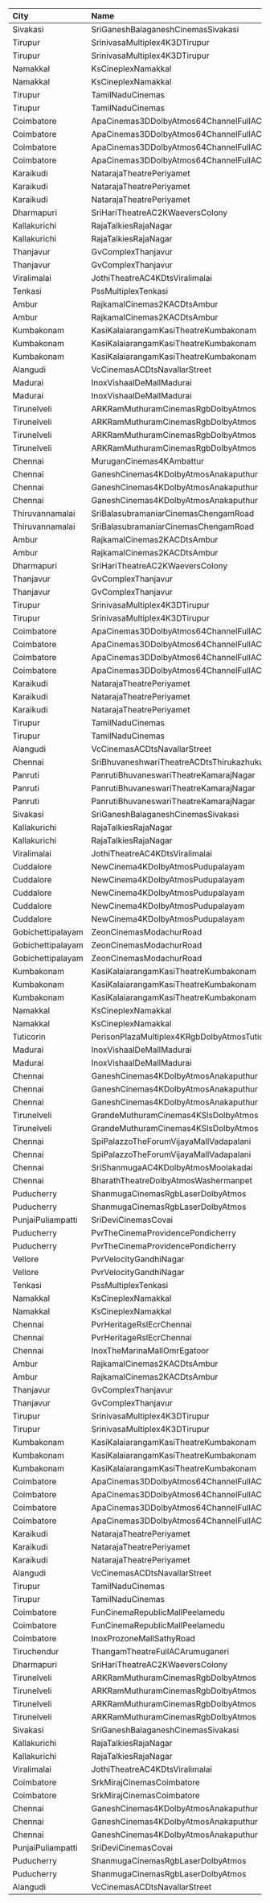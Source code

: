 | City              | Name                                               |  Time | Type        | Price | Capacity | Booked |
| :---------------- | :------------------------------------------------- | ----: | :---------- | ----: | -------: | -----: |
| Sivakasi          | SriGaneshBalaganeshCinemasSivakasi                 | 10:30 | Platinum    |  100₹ |      283 |    141 |
| Tirupur           | SrinivasaMultiplex4K3DTirupur                      | 10:30 | Balcony     |  110₹ |      173 |    129 |
| Tirupur           | SrinivasaMultiplex4K3DTirupur                      | 10:30 | FirstClass  |  100₹ |      306 |    218 |
| Namakkal          | KsCineplexNamakkal                                 | 10:30 | Balcony     |  120₹ |       89 |     40 |
| Namakkal          | KsCineplexNamakkal                                 | 10:30 | FirstClass  |  100₹ |      113 |     51 |
| Tirupur           | TamilNaduCinemas                                   | 10:40 | GoldClass   |  110₹ |      252 |     20 |
| Tirupur           | TamilNaduCinemas                                   | 10:40 | SecondClass |   80₹ |      143 |      0 |
| Coimbatore        | ApaCinemas3DDolbyAtmos64ChannelFullACKinathukadavu | 10:45 | Elite       |  120₹ |       20 |     20 |
| Coimbatore        | ApaCinemas3DDolbyAtmos64ChannelFullACKinathukadavu | 10:45 | Platinum    |  110₹ |      136 |     90 |
| Coimbatore        | ApaCinemas3DDolbyAtmos64ChannelFullACKinathukadavu | 10:45 | Gold        |   90₹ |      216 |    120 |
| Coimbatore        | ApaCinemas3DDolbyAtmos64ChannelFullACKinathukadavu | 10:45 | Silver      |   50₹ |       24 |     24 |
| Karaikudi         | NatarajaTheatrePeriyamet                           | 10:45 | Balcony     |  130₹ |       72 |     44 |
| Karaikudi         | NatarajaTheatrePeriyamet                           | 10:45 | FirstClass  |  120₹ |       65 |     45 |
| Karaikudi         | NatarajaTheatrePeriyamet                           | 10:45 | SecondClass |  120₹ |      242 |    176 |
| Dharmapuri        | SriHariTheatreAC2KWaeversColony                    | 11:00 | FirstClass  |   80₹ |      278 |    149 |
| Kallakurichi      | RajaTalkiesRajaNagar                               | 11:00 | Gold        |  100₹ |      320 |    110 |
| Kallakurichi      | RajaTalkiesRajaNagar                               | 11:00 | Silver      |   80₹ |       58 |      0 |
| Thanjavur         | GvComplexThanjavur                                 | 11:00 | I           |  120₹ |      110 |     61 |
| Thanjavur         | GvComplexThanjavur                                 | 11:00 | Ii          |  100₹ |      105 |     52 |
| Viralimalai       | JothiTheatreAC4KDtsViralimalai                     | 11:00 | Platinum    |  100₹ |      305 |      0 |
| Tenkasi           | PssMultiplexTenkasi                                | 11:00 | FirstClass  |  130₹ |      286 |     52 |
| Ambur             | RajkamalCinemas2KACDtsAmbur                        | 11:15 | Gold        |  110₹ |      270 |     78 |
| Ambur             | RajkamalCinemas2KACDtsAmbur                        | 11:15 | Silver      |  110₹ |       40 |     40 |
| Kumbakonam        | KasiKalaiarangamKasiTheatreKumbakonam              | 11:15 | BoxA        |  127₹ |       21 |      9 |
| Kumbakonam        | KasiKalaiarangamKasiTheatreKumbakonam              | 11:15 | BoxB        |  127₹ |       21 |      9 |
| Kumbakonam        | KasiKalaiarangamKasiTheatreKumbakonam              | 11:15 | Balcony     |  125₹ |      216 |    100 |
| Alangudi          | VcCinemasACDtsNavallarStreet                       | 11:15 | Premium     |  100₹ |      162 |    108 |
| Madurai           | InoxVishaalDeMallMadurai                           | 11:30 | Club        |  178₹ |      134 |      0 |
| Madurai           | InoxVishaalDeMallMadurai                           | 11:30 | Executive   |   60₹ |        3 |      0 |
| Tirunelveli       | ARKRamMuthuramCinemasRgbDolbyAtmos                 | 11:30 | PremiumA    |  150₹ |       22 |     20 |
| Tirunelveli       | ARKRamMuthuramCinemasRgbDolbyAtmos                 | 11:30 | PremiumB    |  150₹ |       22 |     14 |
| Tirunelveli       | ARKRamMuthuramCinemasRgbDolbyAtmos                 | 11:30 | Platinum    |  150₹ |      373 |    187 |
| Tirunelveli       | ARKRamMuthuramCinemasRgbDolbyAtmos                 | 11:30 | Gold        |  130₹ |      350 |    174 |
| Chennai           | MuruganCinemas4KAmbattur                           | 11:40 | Diamond     |  110₹ |       80 |      4 |
| Chennai           | GaneshCinemas4KDolbyAtmosAnakaputhur               | 11:45 | Box         |  110₹ |       24 |      0 |
| Chennai           | GaneshCinemas4KDolbyAtmosAnakaputhur               | 11:45 | Gold        |  110₹ |       82 |     39 |
| Chennai           | GaneshCinemas4KDolbyAtmosAnakaputhur               | 11:45 | Silver      |  110₹ |      174 |    140 |
| Thiruvannamalai   | SriBalasubramaniarCinemasChengamRoad               | 14:00 | Executive   |   99₹ |       98 |     42 |
| Thiruvannamalai   | SriBalasubramaniarCinemasChengamRoad               | 14:00 | Economy     |   79₹ |       96 |     42 |
| Ambur             | RajkamalCinemas2KACDtsAmbur                        | 14:15 | Gold        |  110₹ |      270 |     78 |
| Ambur             | RajkamalCinemas2KACDtsAmbur                        | 14:15 | Silver      |  110₹ |       40 |     40 |
| Dharmapuri        | SriHariTheatreAC2KWaeversColony                    | 14:15 | FirstClass  |   80₹ |      278 |    149 |
| Thanjavur         | GvComplexThanjavur                                 | 14:15 | I           |  120₹ |      110 |     61 |
| Thanjavur         | GvComplexThanjavur                                 | 14:15 | Ii          |  100₹ |      105 |     52 |
| Tirupur           | SrinivasaMultiplex4K3DTirupur                      | 14:15 | Balcony     |  110₹ |      173 |    129 |
| Tirupur           | SrinivasaMultiplex4K3DTirupur                      | 14:15 | FirstClass  |  100₹ |      306 |    218 |
| Coimbatore        | ApaCinemas3DDolbyAtmos64ChannelFullACKinathukadavu | 14:15 | Elite       |  120₹ |       20 |     20 |
| Coimbatore        | ApaCinemas3DDolbyAtmos64ChannelFullACKinathukadavu | 14:15 | Platinum    |  110₹ |      136 |     90 |
| Coimbatore        | ApaCinemas3DDolbyAtmos64ChannelFullACKinathukadavu | 14:15 | Gold        |   90₹ |      216 |    120 |
| Coimbatore        | ApaCinemas3DDolbyAtmos64ChannelFullACKinathukadavu | 14:15 | Silver      |   50₹ |       24 |     24 |
| Karaikudi         | NatarajaTheatrePeriyamet                           | 14:15 | Balcony     |  130₹ |       72 |     44 |
| Karaikudi         | NatarajaTheatrePeriyamet                           | 14:15 | FirstClass  |  120₹ |       65 |     45 |
| Karaikudi         | NatarajaTheatrePeriyamet                           | 14:15 | SecondClass |  120₹ |      242 |    176 |
| Tirupur           | TamilNaduCinemas                                   | 14:15 | GoldClass   |  110₹ |      252 |     18 |
| Tirupur           | TamilNaduCinemas                                   | 14:15 | SecondClass |   80₹ |      143 |      0 |
| Alangudi          | VcCinemasACDtsNavallarStreet                       | 14:15 | Premium     |  100₹ |      162 |    108 |
| Chennai           | SriBhuvaneshwariTheatreACDtsThirukazhukundram      | 14:30 | FirstClass  |  100₹ |      418 |     20 |
| Panruti           | PanrutiBhuvaneswariTheatreKamarajNagar             | 14:30 | FirstClass  |  120₹ |      106 |     50 |
| Panruti           | PanrutiBhuvaneswariTheatreKamarajNagar             | 14:30 | SecondClass |  100₹ |      156 |     78 |
| Panruti           | PanrutiBhuvaneswariTheatreKamarajNagar             | 14:30 | ThirdClass  |   80₹ |      234 |    104 |
| Sivakasi          | SriGaneshBalaganeshCinemasSivakasi                 | 14:30 | Platinum    |  100₹ |      283 |    141 |
| Kallakurichi      | RajaTalkiesRajaNagar                               | 14:30 | Gold        |  100₹ |      320 |    110 |
| Kallakurichi      | RajaTalkiesRajaNagar                               | 14:30 | Silver      |   80₹ |       58 |      0 |
| Viralimalai       | JothiTheatreAC4KDtsViralimalai                     | 14:30 | Platinum    |  100₹ |      305 |      0 |
| Cuddalore         | NewCinema4KDolbyAtmosPudupalayam                   | 14:30 | Box         |  125₹ |       12 |     12 |
| Cuddalore         | NewCinema4KDolbyAtmosPudupalayam                   | 14:30 | FirstClass  |  112₹ |      208 |    145 |
| Cuddalore         | NewCinema4KDolbyAtmosPudupalayam                   | 14:30 | SecondClass |  100₹ |      185 |    122 |
| Cuddalore         | NewCinema4KDolbyAtmosPudupalayam                   | 14:30 | ThirdClass  |   60₹ |       72 |     17 |
| Cuddalore         | NewCinema4KDolbyAtmosPudupalayam                   | 14:30 | SofaCircle  |  112₹ |       23 |     23 |
| Gobichettipalayam | ZeonCinemasModachurRoad                            | 14:30 | Platinum    |  150₹ |       10 |      2 |
| Gobichettipalayam | ZeonCinemasModachurRoad                            | 14:30 | Gold        |  110₹ |      140 |     75 |
| Gobichettipalayam | ZeonCinemasModachurRoad                            | 14:30 | Silver      |   80₹ |       19 |     10 |
| Kumbakonam        | KasiKalaiarangamKasiTheatreKumbakonam              | 14:30 | BoxA        |  127₹ |       21 |      9 |
| Kumbakonam        | KasiKalaiarangamKasiTheatreKumbakonam              | 14:30 | BoxB        |  127₹ |       21 |      9 |
| Kumbakonam        | KasiKalaiarangamKasiTheatreKumbakonam              | 14:30 | Balcony     |  125₹ |      216 |    100 |
| Namakkal          | KsCineplexNamakkal                                 | 14:30 | Balcony     |  120₹ |       89 |     40 |
| Namakkal          | KsCineplexNamakkal                                 | 14:30 | FirstClass  |  100₹ |      113 |     49 |
| Tuticorin         | PerisonPlazaMultiplex4KRgbDolbyAtmosTuticorin      | 14:40 | Premium     |  150₹ |      211 |      0 |
| Madurai           | InoxVishaalDeMallMadurai                           | 14:45 | Club        |  178₹ |      114 |      0 |
| Madurai           | InoxVishaalDeMallMadurai                           | 14:45 | Executive   |   60₹ |        3 |      0 |
| Chennai           | GaneshCinemas4KDolbyAtmosAnakaputhur               | 14:45 | Box         |  110₹ |       24 |      0 |
| Chennai           | GaneshCinemas4KDolbyAtmosAnakaputhur               | 14:45 | Gold        |  110₹ |       82 |     49 |
| Chennai           | GaneshCinemas4KDolbyAtmosAnakaputhur               | 14:45 | Silver      |  110₹ |      174 |    140 |
| Tirunelveli       | GrandeMuthuramCinemas4KSlsDolbyAtmos               | 14:45 | Platinum    |  150₹ |      277 |    176 |
| Tirunelveli       | GrandeMuthuramCinemas4KSlsDolbyAtmos               | 14:45 | Grande      |  130₹ |      463 |    233 |
| Chennai           | SpiPalazzoTheForumVijayaMallVadapalani             | 14:50 | Elite       |  153₹ |      110 |     63 |
| Chennai           | SpiPalazzoTheForumVijayaMallVadapalani             | 14:50 | Budget      |   60₹ |       12 |     12 |
| Chennai           | SriShanmugaAC4KDolbyAtmosMoolakadai                | 15:00 | FirstClass  |  110₹ |      682 |    350 |
| Chennai           | BharathTheatreDolbyAtmosWashermanpet               | 15:00 | FirstClass  |  130₹ |      647 |    324 |
| Puducherry        | ShanmugaCinemasRgbLaserDolbyAtmos                  | 15:00 | Platinum    |  100₹ |      110 |     54 |
| Puducherry        | ShanmugaCinemasRgbLaserDolbyAtmos                  | 15:00 | Gold        |   75₹ |       22 |     11 |
| PunjaiPuliampatti | SriDeviCinemasCovai                                | 15:00 | FirstClass  |  100₹ |       67 |     34 |
| Puducherry        | PvrTheCinemaProvidencePondicherry                  | 15:55 | Elite       |  150₹ |      172 |     98 |
| Puducherry        | PvrTheCinemaProvidencePondicherry                  | 15:55 | Premium     |  110₹ |       59 |     30 |
| Vellore           | PvrVelocityGandhiNagar                             | 15:55 | Classic     |   60₹ |        8 |      8 |
| Vellore           | PvrVelocityGandhiNagar                             | 15:55 | Prime       |  153₹ |       83 |     23 |
| Tenkasi           | PssMultiplexTenkasi                                | 18:00 | FirstClass  |  130₹ |      216 |     38 |
| Namakkal          | KsCineplexNamakkal                                 | 18:00 | Balcony     |  120₹ |       89 |     40 |
| Namakkal          | KsCineplexNamakkal                                 | 18:00 | FirstClass  |  100₹ |      113 |     49 |
| Chennai           | PvrHeritageRslEcrChennai                           | 18:05 | Classic     |   60₹ |       11 |     11 |
| Chennai           | PvrHeritageRslEcrChennai                           | 18:05 | Prime       |  153₹ |       98 |     58 |
| Chennai           | InoxTheMarinaMallOmrEgatoor                        | 18:15 | Club        |  153₹ |       59 |      0 |
| Ambur             | RajkamalCinemas2KACDtsAmbur                        | 18:15 | Gold        |  110₹ |      270 |     78 |
| Ambur             | RajkamalCinemas2KACDtsAmbur                        | 18:15 | Silver      |  110₹ |       40 |     40 |
| Thanjavur         | GvComplexThanjavur                                 | 18:15 | I           |  120₹ |      110 |     61 |
| Thanjavur         | GvComplexThanjavur                                 | 18:15 | Ii          |  100₹ |      105 |     52 |
| Tirupur           | SrinivasaMultiplex4K3DTirupur                      | 18:15 | Balcony     |  110₹ |      173 |    129 |
| Tirupur           | SrinivasaMultiplex4K3DTirupur                      | 18:15 | FirstClass  |  100₹ |      306 |    218 |
| Kumbakonam        | KasiKalaiarangamKasiTheatreKumbakonam              | 18:15 | BoxA        |  127₹ |       21 |      9 |
| Kumbakonam        | KasiKalaiarangamKasiTheatreKumbakonam              | 18:15 | BoxB        |  127₹ |       21 |      9 |
| Kumbakonam        | KasiKalaiarangamKasiTheatreKumbakonam              | 18:15 | Balcony     |  125₹ |      216 |    101 |
| Coimbatore        | ApaCinemas3DDolbyAtmos64ChannelFullACKinathukadavu | 18:15 | Elite       |  120₹ |       20 |     20 |
| Coimbatore        | ApaCinemas3DDolbyAtmos64ChannelFullACKinathukadavu | 18:15 | Platinum    |  110₹ |      136 |     90 |
| Coimbatore        | ApaCinemas3DDolbyAtmos64ChannelFullACKinathukadavu | 18:15 | Gold        |   90₹ |      216 |    120 |
| Coimbatore        | ApaCinemas3DDolbyAtmos64ChannelFullACKinathukadavu | 18:15 | Silver      |   50₹ |       24 |     24 |
| Karaikudi         | NatarajaTheatrePeriyamet                           | 18:15 | Balcony     |  130₹ |       72 |     44 |
| Karaikudi         | NatarajaTheatrePeriyamet                           | 18:15 | FirstClass  |  120₹ |       65 |     45 |
| Karaikudi         | NatarajaTheatrePeriyamet                           | 18:15 | SecondClass |  120₹ |      242 |    176 |
| Alangudi          | VcCinemasACDtsNavallarStreet                       | 18:15 | Premium     |  100₹ |      162 |    108 |
| Tirupur           | TamilNaduCinemas                                   | 18:20 | GoldClass   |  110₹ |      252 |     18 |
| Tirupur           | TamilNaduCinemas                                   | 18:20 | SecondClass |   80₹ |      143 |      0 |
| Coimbatore        | FunCinemaRepublicMallPeelamedu                     | 18:30 | Executive   |  153₹ |      142 |     73 |
| Coimbatore        | FunCinemaRepublicMallPeelamedu                     | 18:30 | Normal      |   60₹ |       17 |     17 |
| Coimbatore        | InoxProzoneMallSathyRoad                           | 18:30 | Club        |  153₹ |       56 |      0 |
| Tiruchendur       | ThangamTheatreFullACArumuganeri                    | 18:30 | FirstClass  |  130₹ |      217 |    108 |
| Dharmapuri        | SriHariTheatreAC2KWaeversColony                    | 18:30 | FirstClass  |   80₹ |      278 |    149 |
| Tirunelveli       | ARKRamMuthuramCinemasRgbDolbyAtmos                 | 18:30 | PremiumA    |  150₹ |       22 |     12 |
| Tirunelveli       | ARKRamMuthuramCinemasRgbDolbyAtmos                 | 18:30 | PremiumB    |  150₹ |       22 |     10 |
| Tirunelveli       | ARKRamMuthuramCinemasRgbDolbyAtmos                 | 18:30 | Platinum    |  150₹ |      373 |    188 |
| Tirunelveli       | ARKRamMuthuramCinemasRgbDolbyAtmos                 | 18:30 | Gold        |  130₹ |      350 |    174 |
| Sivakasi          | SriGaneshBalaganeshCinemasSivakasi                 | 18:30 | Platinum    |  100₹ |      283 |    141 |
| Kallakurichi      | RajaTalkiesRajaNagar                               | 18:30 | Gold        |  100₹ |      320 |    110 |
| Kallakurichi      | RajaTalkiesRajaNagar                               | 18:30 | Silver      |   80₹ |       58 |      0 |
| Viralimalai       | JothiTheatreAC4KDtsViralimalai                     | 18:30 | Platinum    |  100₹ |      305 |      0 |
| Coimbatore        | SrkMirajCinemasCoimbatore                          | 18:40 | Executive   |  153₹ |      190 |    106 |
| Coimbatore        | SrkMirajCinemasCoimbatore                          | 18:40 | Special     |   60₹ |       21 |     21 |
| Chennai           | GaneshCinemas4KDolbyAtmosAnakaputhur               | 18:45 | Box         |  110₹ |       24 |      0 |
| Chennai           | GaneshCinemas4KDolbyAtmosAnakaputhur               | 18:45 | Gold        |  110₹ |       82 |     49 |
| Chennai           | GaneshCinemas4KDolbyAtmosAnakaputhur               | 18:45 | Silver      |  110₹ |      174 |    140 |
| PunjaiPuliampatti | SriDeviCinemasCovai                                | 18:45 | FirstClass  |  100₹ |       67 |     34 |
| Puducherry        | ShanmugaCinemasRgbLaserDolbyAtmos                  | 19:00 | Platinum    |  100₹ |      110 |     54 |
| Puducherry        | ShanmugaCinemasRgbLaserDolbyAtmos                  | 19:00 | Gold        |   75₹ |       22 |     11 |
| Alangudi          | VcCinemasACDtsNavallarStreet                       | 22:15 | Premium     |  100₹ |      162 |    108 |